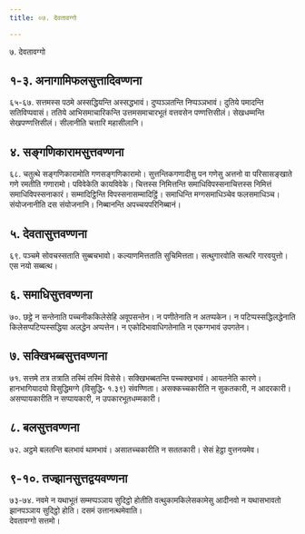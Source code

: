 ```yaml
---
title: ०७. देवतावग्गो

---
```

७. देवतावग्गो  


## १-३. अनागामिफलसुत्तादिवण्णना

६५-६७. सत्तमस्स पठमे अस्सद्धियन्ति अस्सद्धभावं। दुप्पञ्ञतन्ति निप्पञ्ञभावं। दुतिये पमादन्ति सतिविप्पवासं। ततिये आभिसमाचारिकन्ति उत्तमसमाचारभूतं वत्तवसेन पण्णत्तिसीलं। सेखधम्मन्ति सेखपण्णत्तिसीलं। सीलानीति चत्तारि महासीलानि।  


## ४. सङ्गणिकारामसुत्तवण्णना

६८. चतुत्थे सङ्गणिकारामोति गणसङ्गणिकारामो। सुत्तन्तिकगणादीसु पन गणेसु अत्तनो वा परिसासङ्खाते गणे रमतीति गणारामो। पविवेकेति कायविवेके। चित्तस्स निमित्तन्ति समाधिविपस्सनाचित्तस्स निमित्तं समाधिविपस्सनाकारं। सम्मादिट्ठिन्ति विपस्सनासम्मादिट्ठिं। समाधिन्ति मग्गसमाधिञ्चेव फलसमाधिञ्च। संयोजनानीति दस संयोजनानि। निब्बानन्ति अपच्चयपरिनिब्बानं।  


## ५. देवतासुत्तवण्णना

६९. पञ्चमे सोवचस्सताति सुब्बचभावो। कल्याणमित्तताति सुचिमित्तता। सत्थुगारवोति सत्थरि गारवयुत्तो। एस नयो सब्बत्थ।  


## ६. समाधिसुत्तवण्णना

७०. छट्ठे न सन्तेनाति पच्चनीककिलेसेहि अवूपसन्तेन। न पणीतेनाति न अतप्पकेन। न पटिप्पस्सद्धिलद्धेनाति किलेसप्पटिप्पस्सद्धिया अलद्धेन अप्पत्तेन। न एकोदिभावाधिगतेनाति न एकग्गभावं उपगतेन।  


## ७. सक्खिभब्बसुत्तवण्णना

७१. सत्तमे तत्र तत्राति तस्मिं तस्मिं विसेसे। सक्खिभब्बतन्ति पच्चक्खभावं। आयतनेति कारणे। हानभागियादयो विसुद्धिमग्गे (विसुद्धि॰ १.३९) संवण्णिता। असक्कच्चकारीति न सुकतकारी, न आदरकारी। असप्पायकारीति न सप्पायकारी, न उपकारभूतधम्मकारी।  


## ८. बलसुत्तवण्णना

७२. अट्ठमे बलतन्ति बलभावं थामभावं। असातच्चकारीति न सततकारी। सेसं हेट्ठा वुत्तनयमेव।  


## ९-१०. तज्झानसुत्तद्वयवण्णना

७३-७४. नवमे न यथाभूतं सम्मप्पञ्ञाय सुदिट्ठो होतीति वत्थुकामकिलेसकामेसु आदीनवो न यथासभावतो झानपञ्ञाय सुदिट्ठो होति। दसमं उत्तानत्थमेवाति।  
देवतावग्गो सत्तमो।  